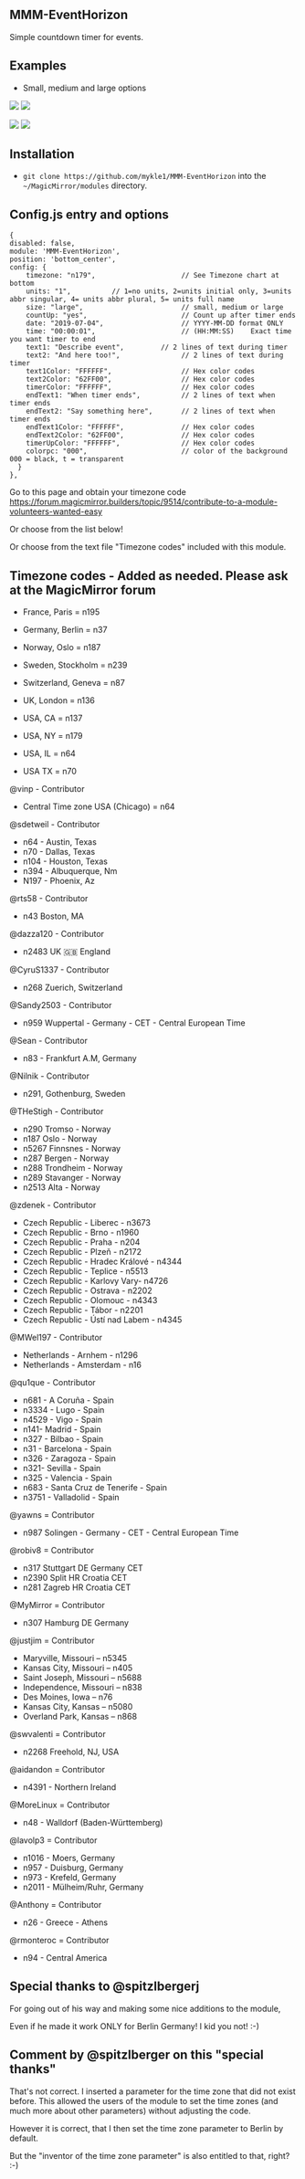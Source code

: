 ## MMM-EventHorizon

Simple countdown timer for events.

## Examples

* Small, medium and large options

![](images/1.png) ![](images/2.png)

![](images/3.png) ![](images/4.png)

## Installation

* `git clone https://github.com/mykle1/MMM-EventHorizon` into the `~/MagicMirror/modules` directory.

## Config.js entry and options

```
{
disabled: false,
module: 'MMM-EventHorizon',
position: 'bottom_center',
config: {
    timezone: "n179",                     // See Timezone chart at bottom
    units: "1",          // 1=no units, 2=units initial only, 3=units abbr singular, 4= units abbr plural, 5= units full name
    size: "large",                        // small, medium or large
    countUp: "yes",                       // Count up after timer ends
    date: "2019-07-04",                   // YYYY-MM-DD format ONLY
    time: "00:00:01",                     // (HH:MM:SS)    Exact time you want timer to end
    text1: "Describe event",         // 2 lines of text during timer
    text2: "And here too!",               // 2 lines of text during timer
    text1Color: "FFFFFF",                 // Hex color codes
    text2Color: "62FF00",                 // Hex color codes
    timerColor: "FFFFFF",                 // Hex color codes
    endText1: "When timer ends",          // 2 lines of text when timer ends
    endText2: "Say something here",       // 2 lines of text when timer ends
    endText1Color: "FFFFFF",              // Hex color codes
    endText2Color: "62FF00",              // Hex color codes
    timerUpColor: "FFFFFF",               // Hex color codes
    colorpc: "000",                       // color of the background 000 = black, t = transparent
  }
},
```

Go to this page and obtain your timezone code 
https://forum.magicmirror.builders/topic/9514/contribute-to-a-module-volunteers-wanted-easy

Or choose from the list below!

Or choose from the text file "Timezone codes" included with this module.

## Timezone codes - Added as needed. Please ask at the MagicMirror forum

* France, Paris = n195

* Germany, Berlin = n37

* Norway, Oslo = n187

* Sweden, Stockholm = n239

* Switzerland, Geneva = n87

* UK, London = n136

* USA, CA = n137
* USA, NY = n179
* USA, IL = n64
* USA TX = n70

@vinp - Contributor
* Central Time zone USA (Chicago) = n64

@sdetweil - Contributor
* n64 - Austin, Texas
* n70 - Dallas, Texas
* n104 - Houston, Texas
* n394 - Albuquerque, Nm
* N197 - Phoenix, Az

@rts58 - Contributor
* n43 Boston, MA

@dazza120 - Contributor
* n2483 UK 🇬🇧 England

@CyruS1337 - Contributor
* n268 Zuerich, Switzerland

@Sandy2503 - Contributor
* n959 Wuppertal - Germany - CET - Central European Time

@Sean - Contributor
* n83 - Frankfurt A.M, Germany

@Nilnik - Contributor
* n291, Gothenburg, Sweden

@THeStigh - Contributor
* n290 Tromso - Norway
* n187 Oslo - Norway
* n5267 Finnsnes - Norway
* n287 Bergen - Norway
* n288 Trondheim - Norway
* n289 Stavanger - Norway
* n2513 Alta - Norway

@zdenek - Contributor
* Czech Republic - Liberec - n3673
* Czech Republic - Brno - n1960
* Czech Republic - Praha - n204
* Czech Republic - Plzeň - n2172
* Czech Republic - Hradec Králové - n4344
* Czech Republic - Teplice - n5513
* Czech Republic - Karlovy Vary- n4726
* Czech Republic - Ostrava - n2202
* Czech Republic - Olomouc - n4343
* Czech Republic - Tábor - n2201
* Czech Republic - Ústí nad Labem - n4345

@MWel197 - Contributor
* Netherlands - Arnhem - n1296
* Netherlands - Amsterdam - n16

@qu1que - Contributor
* n681 - A Coruña - Spain
* n3334 - Lugo - Spain
* n4529 - Vigo - Spain
* n141- Madrid - Spain
* n327 - Bilbao - Spain
* n31 - Barcelona - Spain
* n326 - Zaragoza - Spain
* n321- Sevilla - Spain
* n325 - Valencia - Spain
* n683 - Santa Cruz de Tenerife - Spain
* n3751 - Valladolid - Spain

@yawns = Contributor
* n987 Solingen - Germany - CET - Central European Time

@robiv8 = Contributor
* n317 Stuttgart DE Germany CET
* n2390 Split HR Croatia CET
* n281 Zagreb HR Croatia CET

@MyMirror = Contributor
* n307 Hamburg DE Germany

@justjim = Contributor
* Maryville, Missouri – n5345
* Kansas City, Missouri – n405
* Saint Joseph, Missouri – n5688
* Independence, Missouri – n838
* Des Moines, Iowa – n76
* Kansas City, Kansas – n5080
* Overland Park, Kansas – n868

@swvalenti = Contributor
* n2268 Freehold, NJ, USA

@aidandon = Contributor
* n4391 - Northern Ireland

@MoreLinux = Contributor
* n48 - Walldorf (Baden-Württemberg)

@lavolp3 = Contributor
* n1016 - Moers, Germany
* n957 - Duisburg, Germany
* n973 - Krefeld, Germany
* n2011 - Mülheim/Ruhr, Germany

@Anthony = Contributor
* n26 - Greece - Athens

@rmonteroc = Contributor
* n94 - Central America

## Special thanks to @spitzlbergerj

For going out of his way and making some nice additions to the module,

Even if he made it work ONLY for Berlin Germany! I kid you not! :-)

## Comment by @spitzlberger on this "special thanks"
That's not correct. I inserted a parameter for the time zone that did not exist before. This allowed the users of the module to set the time zones (and much more about other parameters) without adjusting the code.

However it is correct, that I then set the time zone parameter to Berlin by default. 

But the "inventor of the time zone parameter" is also entitled to that, right? :-)
